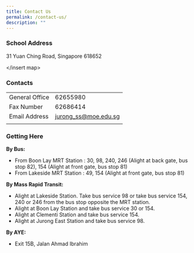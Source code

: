 ```yaml
---
title: Contact Us
permalink: /contact-us/
description: ""
---
```




### School Address

31 Yuan Ching Road, Singapore 618652

</insert map> 

### Contacts

|  |  |
|---|---|
| General Office | 62655980 |
| Fax Number | 62686414 |
| Email Address | jurong_ss@moe.edu.sg |
| | |

### Getting Here

**By Bus:** 
* From Boon Lay MRT Station : 30, 98, 240, 246 (Alight at back gate, bus stop 82), 154 (Alight at front gate, bus stop 81)
* From Lakeside MRT Station : 49, 154 (Alight at front gate, bus stop 81)

**By Mass Rapid Transit:** 
* Alight at Lakeside Station. Take bus service 98 or take bus service 154, 240 or 246 from the bus stop opposite the MRT station.
* Alight at Boon Lay Station and take bus service 30 or 154.
* Alight at Clementi Station and take bus service 154.
* Alight at Jurong East Station and take bus service 98.

**By AYE:**
* Exit 15B, Jalan Ahmad Ibrahim